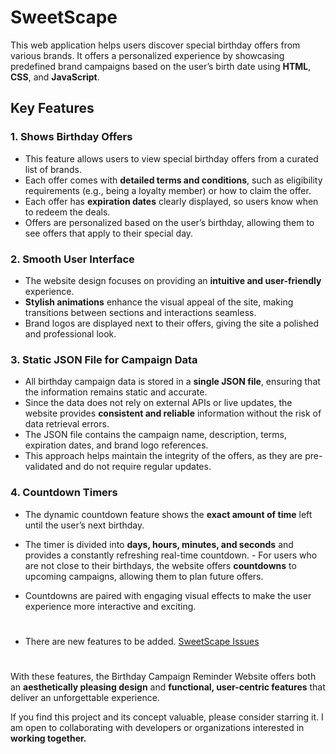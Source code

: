 # SweetScape

This web application helps users discover special birthday offers from various brands. It offers a personalized experience by showcasing predefined brand campaigns based on the user’s birth date using **HTML**, **CSS**, and **JavaScript**.

## Key Features

### 1. **Shows Birthday Offers**
- This feature allows users to view special birthday offers from a curated list of brands.
- Each offer comes with **detailed terms and conditions**, such as eligibility requirements (e.g., being a loyalty member) or how to claim the offer.
- Each offer has **expiration dates** clearly displayed, so users know when to redeem the deals.
- Offers are personalized based on the user’s birthday, allowing them to see offers that apply to their special day.

### 2. **Smooth User Interface**
- The website design focuses on providing an **intuitive and user-friendly** experience.
- **Stylish animations** enhance the visual appeal of the site, making transitions between sections and interactions seamless.
- Brand logos are displayed next to their offers, giving the site a polished and professional look.

### 3. **Static JSON File for Campaign Data**
- All birthday campaign data is stored in a **single JSON file**, ensuring that the information remains static and accurate.
- Since the data does not rely on external APIs or live updates, the website provides **consistent and reliable** information without the risk of data retrieval errors.
- The JSON file contains the campaign name, description, terms, expiration dates, and brand logo references.
- This approach helps maintain the integrity of the offers, as they are pre-validated and do not require regular updates.

### 4. **Countdown Timers**
- The dynamic countdown feature shows the **exact amount of time** left until the user’s next birthday.

- The timer is divided into **days, hours, minutes, and seconds** and provides a constantly refreshing real-time countdown. - For users who are not close to their birthdays, the website offers **countdowns** to upcoming campaigns, allowing them to plan future offers.
- Countdowns are paired with engaging visual effects to make the user experience more interactive and exciting.
#
- There are new features to be added. [SweetScape Issues](https://github.com/brgkdm/SweetScape/issues)
#
With these features, the Birthday Campaign Reminder Website offers both an **aesthetically pleasing design** and **functional, user-centric features** that deliver an unforgettable experience.

If you find this project and its concept valuable, please consider starring it. I am open to collaborating with developers or organizations interested in **working together.**
